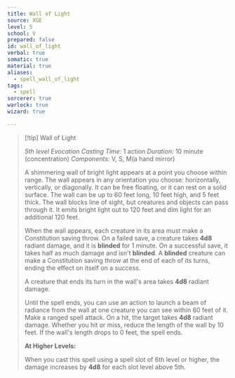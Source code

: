 ```yaml
---
title: Wall of Light
source: XGE
level: 5
school: V
prepared: false
id: wall_of_light
verbal: true
somatic: true
material: true
aliases:
  - spell_wall_of_light
tags:
  - spell
sorcerer: true
warlock: true
wizard: true

---
```

>[!tip] Wall of Light
>
> *5th level Evocation*
> *Casting Time:* 1 action
> *Duration:* 10 minute (concentration)
> *Components:* V, S, M(a hand mirror)
>
>A shimmering wall of bright light appears at a point you choose within range. The wall appears in any orientation you choose: horizontally, vertically, or diagonally. It can be free floating, or it can rest on a solid surface. The wall can be up to 60 feet long, 10 feet high, and 5 feet thick. The wall blocks line of sight, but creatures and objects can pass through it. It emits bright light out to 120 feet and dim light for an additional 120 feet.
>
>When the wall appears, each creature in its area must make a Constitution saving throw. On a failed save, a creature takes **4d8** radiant damage, and it is **blinded** for 1 minute. On a successful save, it takes half as much damage and isn't **blinded**. A **blinded** creature can make a Constitution saving throw at the end of each of its turns, ending the effect on itself on a success.
>
>A creature that ends its turn in the wall's area takes **4d8** radiant damage.
>
>Until the spell ends, you can use an action to launch a beam of radiance from the wall at one creature you can see within 60 feet of it. Make a ranged spell attack. On a hit, the target takes **4d8** radiant damage. Whether you hit or miss, reduce the length of the wall by 10 feet. If the wall's length drops to 0 feet, the spell ends.
>
>**At Higher Levels:**
>
>When you cast this spell using a spell slot of 6th level or higher, the damage increases by **4d8** for each slot level above 5th.
>

